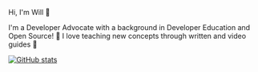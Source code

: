 Hi, I'm Will 👋

I'm a Developer Advocate with a background in Developer Education and Open Source! 🚀 I love teaching new concepts through written and video guides 🎥

[![GitHub stats](https://github-readme-stats.vercel.app/api?username=wrussell1999&count_private=true&show_icons=true&theme=radical&hide_rank=false)](https://github.com/anuraghazra/github-readme-stats)
